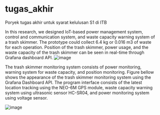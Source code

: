 # tugas_akhir
Poryek tugas akhir untuk syarat kelulusan S1 di ITB

In this research, we designed IoT-based power management system, control and communication system, and waste capacity warning system of a trash skimmer. The prototype could collect 6.4 kg or 0.016 m3 of waste for each operation. Position of the trash skimmer, power usage, and the waste capacity of the trash skimmer can be seen in real-time through Grafana dashboard API.
![image](https://user-images.githubusercontent.com/82941395/205371339-bcb3fe72-baa4-4549-ad3f-3195dd2e1d42.png)

The trash skimmer monitoring system consists of power monitoring, warning system for waste capacity, and position monitoring. Figure bellow shows the appearance of the trash skimmer monitoring system using the Grafana Dashboard API. The program interface consists of the latest location tracking using the NEO-6M GPS module, waste capacity warning system using ultrasonic sensor HC-SR04, and power monitoring system using voltage sensor.

![image](https://user-images.githubusercontent.com/82941395/205371732-2358c4e9-f652-44d2-aba8-0a62a5a5e725.png)
